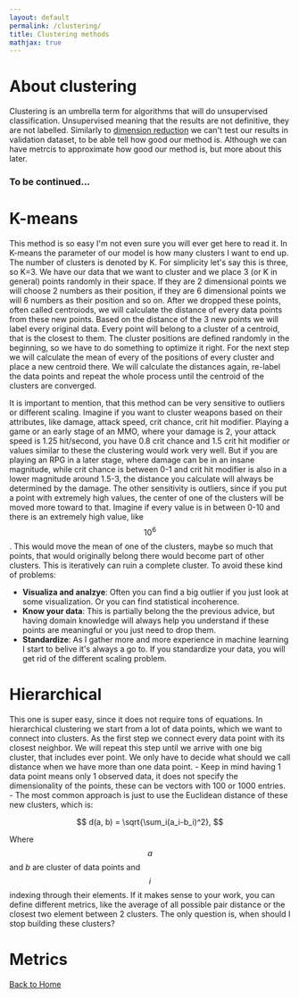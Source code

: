 ```yaml
---
layout: default
permalink: /clustering/
title: Clustering methods
mathjax: true
---
```

<script src="https://polyfill.io/v3/polyfill.min.js?features=es6"></script>
<script id="MathJax-script" async
        src="https://cdn.jsdelivr.net/npm/mathjax@3/es5/tex-mml-chtml.js">
</script>

# About clustering
Clustering is an umbrella term for algorithms that will do unsupervised classification. Unsupervised meaning that the results are not definitive, they are not labelled. Similarly to [dimension reduction](/dim_red/) we can't test our results in validation dataset, to be able tell how good our method is. Although we can have metrcis to approximate how good our method is, but more about this later.

### To be continued...

# K-means
This method is so easy I'm not even sure you will ever get here to read it. In K-means the parameter of our model is how many clusters I want to end up. The number of clusters is denoted by K. For simplicity let's say this is three, so K=3. We have our data that we want to cluster and we place 3 (or K in general) points randomly in their space. If they are 2 dimensional points we will choose 2 numbers as their position, if they are 6 dimensional points we will 6 numbers as their position and so on. After we dropped these points, often called centroiods, we will calculate the distance of every data points from these new points. Based on the distance of the 3 new points we will label every original data. Every point will belong to a cluster of a centroid, that is the closest to them. The cluster positions are defined randomly in the beginning, so we have to do something to optimize it right. For the next step we will calculate the mean of every of the positions of every cluster and place a new centroid there. We will calculate the distances again, re-label the data points and repeat the whole process until the centroid of the clusters are converged.  

It is important to mention, that this method can be very sensitive to outliers or different scaling. Imagine if you want to cluster weapons based on their attributes, like damage, attack speed, crit chance, crit hit modifier. Playing a game or an early stage of an MMO, where your damage is 2, your attack speed is 1.25 hit/second, you have 0.8 crit chance and 1.5 crit hit modifier or values similar to these the clustering would work very well. But if you are playing an RPG in a later stage, where damage can be in an insane magnitude, while crit chance is between 0-1 and crit hit modifier is also in a lower magnitude around 1.5-3, the distance you calculate will always be determined by the damage. The other sensitivity is outliers, since if you put a point with extremely high values, the center of one of the clusters will be moved more toward to that. Imagine if every value is in between 0-10 and there is an extremely high value, like $$10^6$$. This would move the mean of one of the clusters, maybe so much that points, that would originally belong there would become part of other clusters. This is iteratively can ruin a complete cluster. To avoid these kind of problems:

 - **Visualiza and analzye**: Often you can find a big outlier if you just look at some visualization. Or you can find statistical incoherence.
 - **Know your data**: This is partially belong the the previous advice, but having domain knowledge will always help you understand if these points are meaningful or you just need to drop them.
 - **Standardize**: As I gather more and more experience in machine learning I start to belive it's always a go to. If you standardize your data, you will get rid of the different scaling problem.
# Hierarchical
This one is super easy, since it does not require tons of equations. In hierarchical clustering we start from a lot of data points, which we want to connect into clusters. As the first step we connect every data point with its closest neighbor. We will repeat this step until we arrive with one big cluster, that includes ever point. We only have to decide what should we call distance when we have more than one data point. - Keep in mind having 1 data point means only 1 observed data, it does not specify the dimensionality of the points, these can be vectors with 100 or 1000 entries. - The most common approach is just to use the Euclidean distance of these new clusters, which is:  

$$ 
d(a, b) = \sqrt{\sum_i(a_i-b_i)^2},
$$  

Where $$a$$ and $b$ are cluster of data points and $$i$$ indexing through their elements. If it makes sense to your work, you can define different metrics, like the average of all possible pair distance or the closest two element between 2 clusters. The only question is, when should I stop building these clusters? 
<!---
Illustratiooooonnnn
 We just define a good distance metric and we start to connect things. Defining distances is a new thing to you? Fear no more, if you got so far this one will be a peace of cake. Naturally when we are talking about distance we talk about the Euclidean distance, which is the square root of the summed square distances. Meaning that if I have a data point with multiple dimension and I want to check it's distance from an other one I calculate the following:
$$
d(a, b) = \sqrt{\sum_i(a_i-b_i)^2},
$$
where i is just the index to go through every dimension of our data points, $$a$$ and $$b$$ are the data points that I want to compare. This is the metric people usually use, but just because it's the most common doesn't mean it's the only one.  
-->
# Metrics

[Back to Home](/)